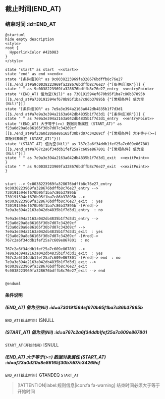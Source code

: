 ## 截止时间(END_AT) <!-- {docsify-ignore-all} -->

   

### 结束时间 :id=END_AT

```plantuml
@startuml
hide empty description
<style>
root {
  HyperlinkColor #42b983
}
</style>

state "start" as start  <<start>>
state "end" as end <<end>>
state "[条件组]OR" as 9c0038223969fa328676bdffb8c76e27 [[$./end_at#a9c0038223969fa328676bdffb8c76e27 {"[条件组]OR"}]] {
state " " as 9c0038223969fa328676bdffb8c76e27_entry  <<entryPoint>>
state "(END_AT) 值为空(Nil)" as 730191594ef670b95f1ba7c86b37895b [[$./end_at#a730191594ef670b95f1ba7c86b37895b {"[常规条件] 值为空(Nil)"}]]
state "[条件组]OR" as 7e9a3e394a2163a042db4835b1f7d3d1 [[$./end_at#a7e9a3e394a2163a042db4835b1f7d3d1 {"[条件组]OR"}]] {
state " " as 7e9a3e394a2163a042db4835b1f7d3d1_entry  <<entryPoint>>
state "(END_AT) 大于等于(>=) 数据对象属性 (START_AT)" as f23a0d20a8e86165f30b7d07c34269cf [[$./end_at#af23a0d20a8e86165f30b7d07c34269cf {"[常规条件] 大于等于(>=) 数据对象属性 (START_AT)"}]]
state "(START_AT) 值为空(Nil)" as 767c2a6f34ddb1fef25a7c609e867801 [[$./end_at#a767c2a6f34ddb1fef25a7c609e867801 {"[常规条件] 值为空(Nil)"}]]
state " " as 7e9a3e394a2163a042db4835b1f7d3d1_exit  <<exitPoint>>
}
state " " as 9c0038223969fa328676bdffb8c76e27_exit  <<exitPoint>>
}


start --> 9c0038223969fa328676bdffb8c76e27_entry 
9c0038223969fa328676bdffb8c76e27_entry --> 730191594ef670b95f1ba7c86b37895b 
730191594ef670b95f1ba7c86b37895b --> 9c0038223969fa328676bdffb8c76e27_exit  : yes
730191594ef670b95f1ba7c86b37895b -[#red]-> 7e9a3e394a2163a042db4835b1f7d3d1_entry  : no

7e9a3e394a2163a042db4835b1f7d3d1_entry --> f23a0d20a8e86165f30b7d07c34269cf 
f23a0d20a8e86165f30b7d07c34269cf --> 7e9a3e394a2163a042db4835b1f7d3d1_exit  : yes
f23a0d20a8e86165f30b7d07c34269cf -[#red]-> 767c2a6f34ddb1fef25a7c609e867801  : no

767c2a6f34ddb1fef25a7c609e867801 --> 7e9a3e394a2163a042db4835b1f7d3d1_exit  : yes
767c2a6f34ddb1fef25a7c609e867801 -[#red]-> end  : no
7e9a3e394a2163a042db4835b1f7d3d1_exit --> 9c0038223969fa328676bdffb8c76e27_exit 
9c0038223969fa328676bdffb8c76e27_exit --> end 


@enduml
```

#### 条件说明

##### (END_AT) 值为空(Nil) :id=a730191594ef670b95f1ba7c86b37895b



`END_AT(截止时间)` ISNULL 

##### (START_AT) 值为空(Nil) :id=a767c2a6f34ddb1fef25a7c609e867801



`START_AT(开始时间)` ISNULL 

##### (END_AT) 大于等于(>=) 数据对象属性 (START_AT) :id=af23a0d20a8e86165f30b7d07c34269cf



`END_AT(截止时间)` GTANDEQ  `START_AT`

> [!ATTENTION|label:规则信息|icon:fa fa-warning]
> 结束时间必须大于等于开始时间








